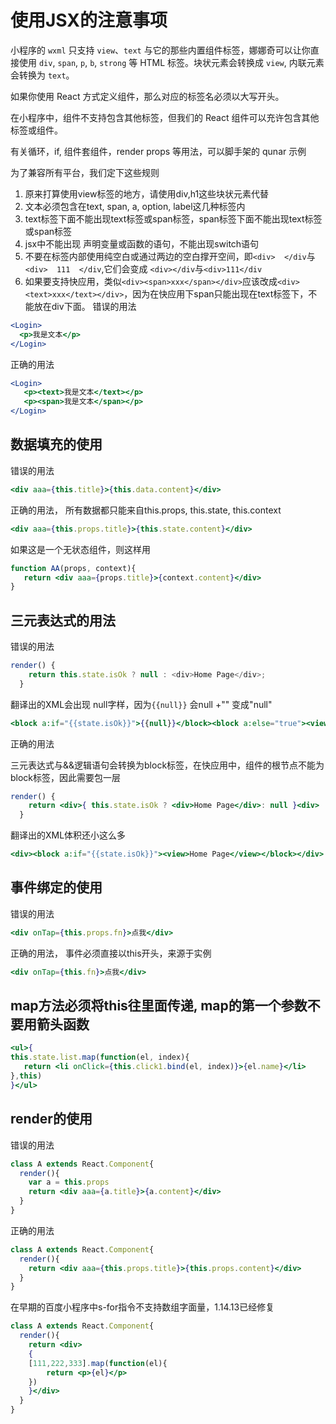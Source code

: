 # 使用JSX的注意事项

小程序的 `wxml` 只支持 `view`、`text` 与它的那些内置组件标签，娜娜奇可以让你直接使用 `div`, `span`, `p`, `b`, `strong` 等 HTML 标签。块状元素会转换成 `view`, 内联元素会转换为 `text`。


如果你使用 React 方式定义组件，那么对应的标签名必须以大写开头。

在小程序中，组件不支持包含其他标签，但我们的 React 组件可以充许包含其他标签或组件。

有关循环，if, 组件套组件，render props 等用法，可以脚手架的 qunar 示例

为了兼容所有平台，我们定下这些规则

1. 原来打算使用view标签的地方，请使用div,h1这些块状元素代替
2. 文本必须包含在text, span, a, option, label这几种标签内
3. text标签下面不能出现text标签或span标签，span标签下面不能出现text标签或span标签
4. jsx中不能出现 声明变量或函数的语句，不能出现switch语句
5. 不要在标签内部使用纯空白或通过两边的空白撑开空间，即`<div>  </div`与`<div>  111  </div`,它们会变成 `<div></div`与`<div>111</div`
6. 如果要支持快应用，类似`<div><span>xxx</span></div>`应该改成`<div><text>xxx</text></div>`，因为在快应用下span只能出现在text标签下，不能放在div下面。
错误的用法

```jsx
<Login>
  <p>我是文本</p>
</Login>
```
正确的用法
```jsx
<Login>
   <p><text>我是文本</text></p>
   <p><span>我是文本</span></p>
</Login>
```


## 数据填充的使用
错误的用法
```jsx
<div aaa={this.title}>{this.data.content}</div>
```
正确的用法， 所有数据都只能来自this.props, this.state, this.context
```jsx
<div aaa={this.props.title}>{this.state.content}</div>
```
如果这是一个无状态组件，则这样用
```jsx
function AA(props, context){
   return <div aaa={props.title}>{context.content}</div>
}
```

## 三元表达式的用法

错误的用法
```jsx
render() {
    return this.state.isOk ? null : <div>Home Page</div>;
  }
```

翻译出的XML会出现 null字样，因为`{{null}}` 会null +"" 变成"null"

```jsx
<block a:if="{{state.isOk}}">{{null}}</block><block a:else="true"><view>Home Page</view></block>
```

正确的用法

三元表达式与&&逻辑语句会转换为block标签，在快应用中，组件的根节点不能为block标签，因此需要包一层

```jsx
render() {
    return <div>{ this.state.isOk ? <div>Home Page</div>: null }<div>
  }
```

翻译出的XML体积还小这么多

```jsx
<div><block a:if="{{state.isOk}}"><view>Home Page</view></block></div>
```

## 事件绑定的使用

错误的用法
```jsx
<div onTap={this.props.fn}>点我</div>
```

正确的用法， 事件必须直接以this开头，来源于实例

```jsx
<div onTap={this.fn}>点我</div>
```

## map方法必须将this往里面传递, map的第一个参数不要用箭头函数

```jsx
<ul>{
this.state.list.map(function(el, index){
   return <li onClick={this.click1.bind(el, index)}>{el.name}</li>
},this)
}</ul>
```

## render的使用

错误的用法

```jsx
class A extends React.Component{
  render(){
    var a = this.props
    return <div aaa={a.title}>{a.content}</div>
  }
}
```

正确的用法

```jsx
class A extends React.Component{
  render(){
    return <div aaa={this.props.title}>{this.props.content}</div>
  }
}
```

在早期的百度小程序中s-for指令不支持数组字面量，1.14.13已经修复

```jsx
class A extends React.Component{
  render(){
    return <div>
    { 
    [111,222,333].map(function(el){
        return <p>{el}</p>
    })
    }</div>
  }
}
```
